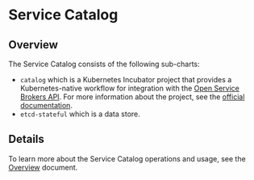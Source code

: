 # Service Catalog

## Overview

The Service Catalog consists of the following sub-charts:

- `catalog` which is a Kubernetes Incubator project that provides a Kubernetes-native workflow for integration with the [Open Service Brokers API](https://www.openservicebrokerapi.org/). For more information about the project, see the [official documentation](https://github.com/kubernetes-incubator/service-catalog).
- `etcd-stateful` which is a data store.

## Details

To learn more about the Service Catalog operations and usage, see the [Overview](https://github.com/kyma-project/kyma/blob/master/docs/service-catalog/docs/001-overview-service-catalog.md) document.
